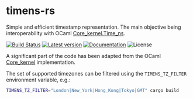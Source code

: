 # timens-rs

Simple and efficient timestamp representation. The main objective being
interoperability with OCaml [Core_kernel.Time_ns](https://ocaml.janestreet.com/ocaml-core/v0.13/doc/core_kernel/Core_kernel/Time_ns/index.html).

[![Build Status](https://github.com/LaurentMazare/timens-rs/workflows/Continuous%20integration/badge.svg)](https://github.com/LaurentMazare/timens-rs/actions)
[![Latest version](https://img.shields.io/crates/v/timens.svg)](https://crates.io/crates/timens)
[![Documentation](https://docs.rs/timens/badge.svg)](https://docs.rs/timens)
![License](https://img.shields.io/crates/l/timens.svg)

A significant part of the code has been adapted from the OCaml [Core_kernel](https://github.com/janestreet/core_kernel) implementation.

The set of supported timezones can be filtered using the `TIMENS_TZ_FILTER`
environment variable, e.g.:
```bash
TIMENS_TZ_FILTER="London|New_York|Hong_Kong|Tokyo|GMT" cargo build
```
